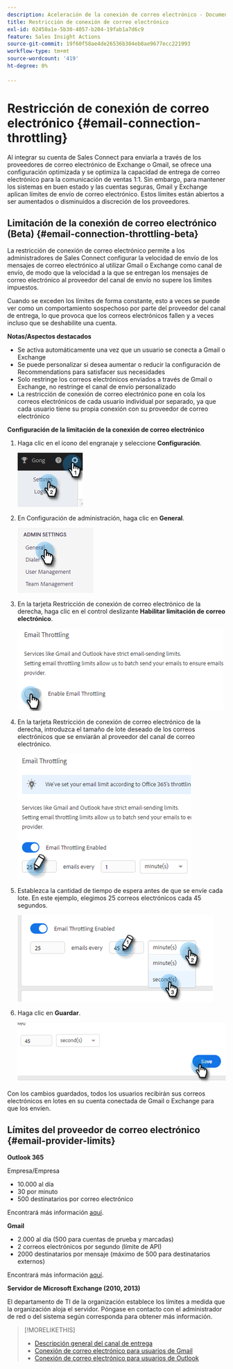 ```yaml
---
description: Aceleración de la conexión de correo electrónico - Documentos de Marketo - Documentación del producto
title: Restricción de conexión de correo electrónico
exl-id: 02450a1e-5b30-4057-b204-19fab1a7d6c9
feature: Sales Insight Actions
source-git-commit: 19f60f58ae4de26536b304eb8ae9677ecc221993
workflow-type: tm+mt
source-wordcount: '419'
ht-degree: 0%

---
```


# Restricción de conexión de correo electrónico {#email-connection-throttling}

Al integrar su cuenta de Sales Connect para enviarla a través de los proveedores de correo electrónico de Exchange o Gmail, se ofrece una configuración optimizada y se optimiza la capacidad de entrega de correo electrónico para la comunicación de ventas 1:1. Sin embargo, para mantener los sistemas en buen estado y las cuentas seguras, Gmail y Exchange aplican límites de envío de correo electrónico. Estos límites están abiertos a ser aumentados o disminuidos a discreción de los proveedores.

## Limitación de la conexión de correo electrónico (Beta) {#email-connection-throttling-beta}

La restricción de conexión de correo electrónico permite a los administradores de Sales Connect configurar la velocidad de envío de los mensajes de correo electrónico al utilizar Gmail o Exchange como canal de envío, de modo que la velocidad a la que se entregan los mensajes de correo electrónico al proveedor del canal de envío no supere los límites impuestos.

Cuando se exceden los límites de forma constante, esto a veces se puede ver como un comportamiento sospechoso por parte del proveedor del canal de entrega, lo que provoca que los correos electrónicos fallen y a veces incluso que se deshabilite una cuenta.

**Notas/Aspectos destacados**

* Se activa automáticamente una vez que un usuario se conecta a Gmail o Exchange
* Se puede personalizar si desea aumentar o reducir la configuración de Recommendations para satisfacer sus necesidades
* Solo restringe los correos electrónicos enviados a través de Gmail o Exchange, no restringe el canal de envío personalizado
* La restricción de conexión de correo electrónico pone en cola los correos electrónicos de cada usuario individual por separado, ya que cada usuario tiene su propia conexión con su proveedor de correo electrónico

**Configuración de la limitación de la conexión de correo electrónico**

1. Haga clic en el icono del engranaje y seleccione **Configuración**.

   ![](assets/email-connection-throttling-1.png)

1. En Configuración de administración, haga clic en **General**.

   ![](assets/email-connection-throttling-2.png)

1. En la tarjeta Restricción de conexión de correo electrónico de la derecha, haga clic en el control deslizante **Habilitar limitación de correo electrónico**.

   ![](assets/email-connection-throttling-3.png)

1. En la tarjeta Restricción de conexión de correo electrónico de la derecha, introduzca el tamaño de lote deseado de los correos electrónicos que se enviarán al proveedor del canal de correo electrónico.

   ![](assets/email-connection-throttling-4.png)

1. Establezca la cantidad de tiempo de espera antes de que se envíe cada lote. En este ejemplo, elegimos 25 correos electrónicos cada 45 segundos.

   ![](assets/email-connection-throttling-5.png)

1. Haga clic en **Guardar**.

   ![](assets/email-connection-throttling-6.png)

Con los cambios guardados, todos los usuarios recibirán sus correos electrónicos en lotes en su cuenta conectada de Gmail o Exchange para que los envíen.

## Límites del proveedor de correo electrónico {#email-provider-limits}

**Outlook 365**

Empresa/Empresa

* 10.000 al día
* 30 por minuto
* 500 destinatarios por correo electrónico

Encontrará más información [aquí](https://docs.microsoft.com/en-us/office365/servicedescriptions/exchange-online-service-description/exchange-online-limits?redirectedfrom=MSDN#RecipientLimits).

**Gmail**

* 2.000 al día (500 para cuentas de prueba y marcadas)
* 2 correos electrónicos por segundo (límite de API)
* 2000 destinatarios por mensaje (máximo de 500 para destinatarios externos)

Encontrará más información [aquí](https://support.google.com/a/answer/166852?hl=en).

**Servidor de Microsoft Exchange (2010, 2013)**

El departamento de TI de la organización establece los límites a medida que la organización aloja el servidor. Póngase en contacto con el administrador de red o del sistema según corresponda para obtener más información.

>[!MORELIKETHIS]
>
>* [Descripción general del canal de entrega](/help/marketo/product-docs/marketo-sales-connect/email/email-delivery/delivery-channel-overview.md)
>* [Conexión de correo electrónico para usuarios de Gmail](/help/marketo/product-docs/marketo-sales-connect/email-plugins/gmail/email-connection-for-gmail-users.md)
>* [Conexión de correo electrónico para usuarios de Outlook](/help/marketo/product-docs/marketo-sales-connect/email-plugins/msc-for-outlook/email-connection-for-outlook-users.md)
